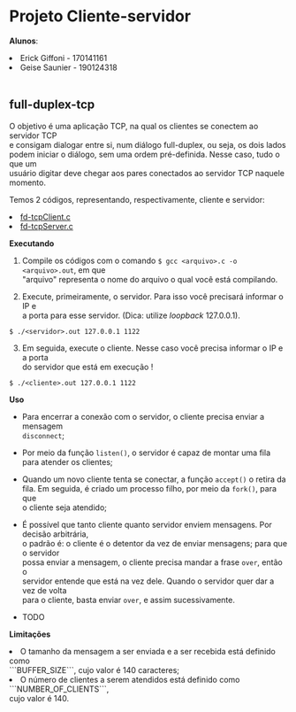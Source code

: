 # Projeto Cliente-servidor 

**Alunos**:<br>
   <li>Erick Giffoni - 170141161<br>
   <li>Geise Saunier - 190124318<br><br>

## full-duplex-tcp

O objetivo é uma aplicação TCP, na qual os clientes se conectem ao servidor TCP<br>
e consigam dialogar entre si, num diálogo full-duplex, ou seja, os dois lados <br>
podem iniciar o diálogo, sem uma ordem pré-definida. Nesse caso, tudo o que um <br>
usuário digitar deve chegar aos pares conectados ao servidor TCP naquele momento.

Temos 2 códigos, representando, respectivamente, cliente e servidor:

<li><a href="./fd-tcpClient.c">fd-tcpClient.c</a><br>
<li><a href="./fd-tcpServer.c">fd-tcpServer.c</a><br>

**Executando**

1. Compile os códigos com o comando ```$ gcc <arquivo>.c -o <arquivo>.out```, em que<br>
"arquivo" representa o nome do arquivo o qual você está compilando.

2. Execute, primeiramente, o servidor. Para isso você precisará informar o IP e<br>
a porta para esse servidor. (Dica: utilize *loopback* 127.0.0.1).

```$ ./<servidor>.out 127.0.0.1 1122```

3. Em seguida, execute o cliente. Nesse caso você precisa informar o IP e a porta<br>
do servidor que está em execução !

```$ ./<cliente>.out 127.0.0.1 1122```

**Uso**


- Para encerrar a conexão com o servidor, o cliente precisa enviar a mensagem<br>
```disconnect```;

- Por meio da função ```listen()```, o servidor é capaz de montar uma fila<br>
para atender os clientes;

- Quando um novo cliente tenta se conectar, a função ```accept()``` o retira da<br>
fila. Em seguida, é criado um processo filho, por meio da ```fork()```, para que<br>
o cliente seja atendido;

- É possível que tanto cliente quanto servidor enviem mensagens. Por decisão arbitrária,<br>
o padrão é: o cliente é o detentor da vez de enviar mensagens; para que o servidor<br>
possa enviar a mensagem, o cliente precisa mandar a frase ```over```, então o<br>
servidor entende que está na vez dele. Quando o servidor quer dar a vez de volta<br>
para o cliente, basta enviar ```over```, e assim sucessivamente.

- TODO

**Limitações**


<li>O tamanho da mensagem a ser enviada e a ser recebida está definido como<br>
```BUFFER_SIZE```, cujo valor é 140 caracteres;<br>

<li>O número de clientes a serem atendidos está definido como ```NUMBER_OF_CLIENTS```,<br>
cujo valor é 140.<br>